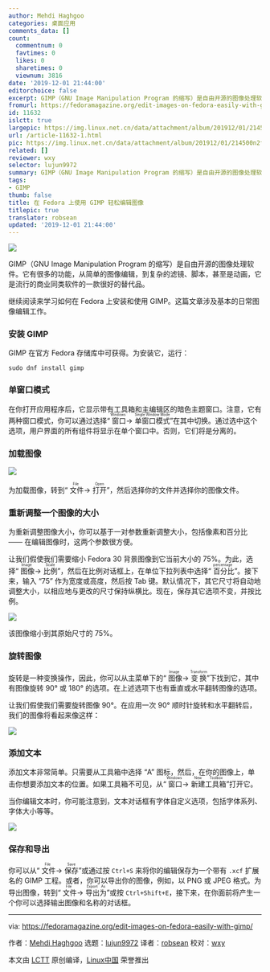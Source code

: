 ```yaml
---
author: Mehdi Haghgoo
categories: 桌面应用
comments_data: []
count:
  commentnum: 0
  favtimes: 0
  likes: 0
  sharetimes: 0
  viewnum: 3816
date: '2019-12-01 21:44:00'
editorchoice: false
excerpt: GIMP（GNU Image Manipulation Program 的缩写）是自由开源的图像处理软件。
fromurl: https://fedoramagazine.org/edit-images-on-fedora-easily-with-gimp/
id: 11632
islctt: true
largepic: https://img.linux.net.cn/data/attachment/album/201912/01/214500n2f4c7wxfoa8bfgg.jpg
url: /article-11632-1.html
pic: https://img.linux.net.cn/data/attachment/album/201912/01/214500n2f4c7wxfoa8bfgg.jpg.thumb.jpg
related: []
reviewer: wxy
selector: lujun9972
summary: GIMP（GNU Image Manipulation Program 的缩写）是自由开源的图像处理软件。
tags:
- GIMP
thumb: false
title: 在 Fedora 上使用 GIMP 轻松编辑图像
titlepic: true
translator: robsean
updated: '2019-12-01 21:44:00'
---
```


![](/data/attachment/album/201912/01/214500n2f4c7wxfoa8bfgg.jpg)


GIMP（GNU Image Manipulation Program 的缩写）是自由开源的图像处理软件。它有很多的功能，从简单的图像编辑，到复杂的滤镜、脚本，甚至是动画，它是流行的商业同类软件的一款很好的替代品。


继续阅读来学习如何在 Fedora 上安装和使用 GIMP。这篇文章涉及基本的日常图像编辑工作。


### 安装 GIMP


GIMP 在官方 Fedora 存储库中可获得。为安装它，运行：



```
sudo dnf install gimp
```

### 单窗口模式


在你打开应用程序后，它显示带有工具箱和主编辑区的暗色主题窗口。注意，它有两种窗口模式，你可以通过选择“<ruby> 窗口 <rt>  Windows </rt></ruby> -> <ruby> 单窗口模式 <rt>  Single Window Mode </rt></ruby>”在其中切换。通过选中这个选项，用户界面的所有组件将显示在单个窗口中。否则，它们将是分离的。


### 加载图像


![](/data/attachment/album/201912/01/214501z4zzv59ve5nklewl.png)


为加载图像，转到“<ruby> 文件 <rt>  File </rt></ruby> -> <ruby> 打开 <rt>  Open </rt></ruby>”，然后选择你的文件并选择你的图像文件。


### 重新调整一个图像的大小


为重新调整图像大小，你可以基于一对参数重新调整大小，包括像素和百分比 —— 在编辑图像时，这两个参数很方便。


让我们假使我们需要缩小 Fedora 30 背景图像到它当前大小的 75%。为此，选择“<ruby> 图像 <rt>  Image </rt></ruby> -> <ruby> 比例 <rt>  Scale </rt></ruby>”，然后在比例对话框上，在单位下拉列表中选择“<ruby> 百分比 <rt>  percentage </rt></ruby>”。接下来，输入 “75” 作为宽度或高度，然后按 Tab 键。默认情况下，其它尺寸将自动地调整大小，以相应地与更改的尺寸保持纵横比。现在，保存其它选项不变，并按比例。


![](/data/attachment/album/201912/01/214501mpv1x33myauolyll.png)


该图像缩小到其原始尺寸的 75%。


### 旋转图像


旋转是一种变换操作，因此，你可以从主菜单下的“<ruby> 图像 <rt>  Image </rt></ruby> -> <ruby> 变换 <rt>  Transform </rt></ruby>”下找到它，其中有图像旋转 90° 或 180° 的选项。在上述选项下也有垂直或水平翻转图像的选项。


让我们假使我们需要旋转图像 90°。在应用一次 90° 顺时针旋转和水平翻转后，我们的图像将看起来像这样：


![](/data/attachment/album/201912/01/214502dnm95p9oqjcpjnnz.png)


### 添加文本


添加文本非常简单。只需要从工具箱中选择 “A” 图标，然后，在你的图像上，单击你想要添加文本的位置。如果工具箱不可见，从“<ruby> 窗口 <rt>  Windows </rt></ruby> -> <ruby> 新建工具箱 <rt>  New Toolbox </rt></ruby>”打开它。


当你编辑文本时，你可能注意到，文本对话框有字体自定义选项，包括字体系列、字体大小等等。


![](/data/attachment/album/201912/01/214503p9gwwgkk113653ow.png)


### 保存和导出


你可以从“<ruby> 文件 <rt>  File </rt></ruby> -> <ruby> 保存 <rt>  Save </rt></ruby>”或通过按 `Ctrl+S` 来将你的编辑保存为一个带有 `.xcf` 扩展名的 GIMP 工程。或者，你可以导出你的图像，例如，以 PNG 或 JPEG 格式。为导出图像，转到“<ruby> 文件 <rt>  File </rt></ruby> -> <ruby> 导出为 <rt>  Export As </rt></ruby>”或按 `Ctrl+Shift+E`，接下来，在你面前将产生一个你可以选择输出图像和名称的对话框。




---


via: <https://fedoramagazine.org/edit-images-on-fedora-easily-with-gimp/>


作者：[Mehdi Haghgoo](https://fedoramagazine.org/author/powergame/) 选题：[lujun9972](https://github.com/lujun9972) 译者：[robsean](https://github.com/robsean) 校对：[wxy](https://github.com/wxy)


本文由 [LCTT](https://github.com/LCTT/TranslateProject) 原创编译，[Linux中国](https://linux.cn/) 荣誉推出